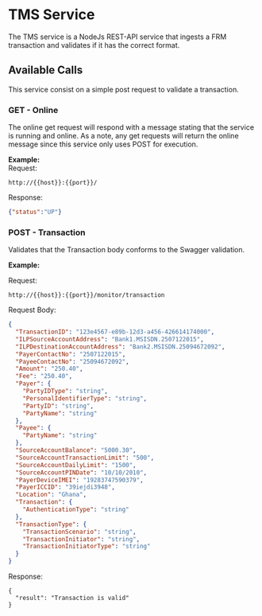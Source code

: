 # TMS Service

The TMS service is a NodeJs REST-API service that ingests a FRM transaction and validates if it has the correct format.

## Available Calls

This service consist on a simple post request to validate a transaction.

### GET - Online

The online get request will respond with a message stating that the service is running and online.
As a note, any get requests will return the online message since this service only uses POST for execution.

**Example:**  
Request:

``` http
http://{{host}}:{{port}}/
```

Response:  

``` json
{"status":"UP"}
```

### POST - Transaction

Validates that the Transaction body conforms to the Swagger validation.

**Example:**  

Request:

``` http
http://{{host}}:{{port}}/monitor/transaction
```

Request Body:

``` json
{
  "TransactionID": "123e4567-e89b-12d3-a456-426614174000",
  "ILPSourceAccountAddress": "Bank1.MSISDN.2507122015",
  "ILPDestinationAccountAddress": "Bank2.MSISDN.25094672092",
  "PayerContactNo": "2507122015",
  "PayeeContactNo": "25094672092",
  "Amount": "250.40",
  "Fee": "250.40",
  "Payer": {
    "PartyIDType": "string", 
    "PersonalIdentifierType": "string",
    "PartyID": "string",
    "PartyName": "string"
  },
  "Payee": {
    "PartyName": "string"
  },
  "SourceAccountBalance": "5000.30",
  "SourceAccountTransactionLimit": "500",
  "SourceAccountDailyLimit": "1500",
  "SourceAccountPINDate": "10/10/2010",
  "PayerDeviceIMEI": "19283747590379",
  "PayerICCID": "39iejdi3948",
  "Location": "Ghana",
  "Transaction": {
    "AuthenticationType": "string"
  },
  "TransactionType": {
    "TransactionScenario": "string",
    "TransactionInitiator": "string",
    "TransactionInitiatorType": "string"
  }
}
```

Response:

``` text
{
  "result": "Transaction is valid"
}
```
